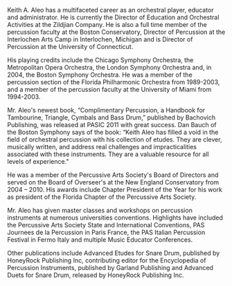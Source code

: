 Keith A. Aleo has a multifaceted career as an orchestral player, educator and administrator.   He is currently the Director of Education and Orchestral Activities at the Zildjian Company.   He is also a full time member of the percussion faculty at the Boston Conservatory, Director of Percussion at the Interlochen Arts Camp in Interlochen, Michigan and is Director of Percussion at the University of Connecticut.

His playing credits include the Chicago Symphony Orchestra, the Metropolitan Opera Orchestra, the London Symphony Orchestra and, in 2004, the Boston Symphony Orchestra.  He was a member of the percussion section of the Florida Philharmonic Orchestra from 1989-2003, and a member of the percussion faculty at the University of Miami from 1994-2003.

Mr. Aleo's newest book, “Complimentary Percussion, a Handbook for Tambourine, Triangle, Cymbals and Bass Drum,” published by Bachovich Publishing, was released at PASIC 2011 with great success.   Dan Bauch of the Boston Symphony says of the book:   “Keith Aleo has filled a void in the field of orchestral percussion with his collection of etudes. They are clever, musically written, and address real challenges and impracticalities associated with these instruments. They are a valuable resource for all levels of experience."

He was a member of the Percussive Arts Society's Board of Directors and served on the Board of Overseer's at the New England Conservatory from 2004 – 2010.   His awards include Chapter President of the Year for his work as president of the Florida Chapter of the Percussive Arts Society.

Mr. Aleo has given master classes and workshops on percussion instruments at numerous universities conventions. Highlights have included the Percussive Arts Society State and International Conventions, PAS Journees de la Percussion in Paris France, the PAS Italian Percussion Festival in Fermo Italy and multiple Music Educator Conferences.

Other publications include Advanced Etudes for Snare Drum, published by HoneyRock Publishing Inc, contributing editor for the Encyclopedia of Percussion Instruments, published by Garland Publishing and Advanced Duets for Snare Drum, released by HoneyRock Publishing Inc.

